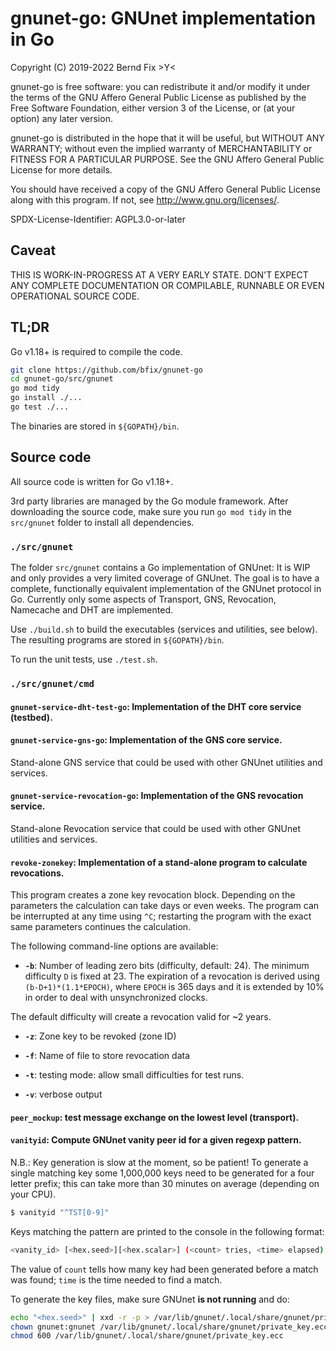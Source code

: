 # gnunet-go: GNUnet implementation in Go

Copyright (C) 2019-2022 Bernd Fix  >Y<

gnunet-go is free software: you can redistribute it and/or modify it
under the terms of the GNU Affero General Public License as published
by the Free Software Foundation, either version 3 of the License,
or (at your option) any later version.

gnunet-go is distributed in the hope that it will be useful, but
WITHOUT ANY WARRANTY; without even the implied warranty of
MERCHANTABILITY or FITNESS FOR A PARTICULAR PURPOSE.  See the GNU
Affero General Public License for more details.

You should have received a copy of the GNU Affero General Public License
along with this program.  If not, see <http://www.gnu.org/licenses/>.

SPDX-License-Identifier: AGPL3.0-or-later

## Caveat

THIS IS WORK-IN-PROGRESS AT A VERY EARLY STATE. DON'T EXPECT ANY COMPLETE
DOCUMENTATION OR COMPILABLE, RUNNABLE OR EVEN OPERATIONAL SOURCE CODE.

## TL;DR

Go v1.18+ is required to compile the code.

```bash
git clone https://github.com/bfix/gnunet-go
cd gnunet-go/src/gnunet
go mod tidy
go install ./...
go test ./...
```

The binaries are stored in `${GOPATH}/bin`.

## Source code

All source code is written for Go v1.18+.

3rd party libraries are managed by the Go module framework. After downloading
the source code, make sure you run `go mod tidy` in the `src/gnunet` folder
to install all dependencies.

### `./src/gnunet`

The folder `src/gnunet` contains a Go implementation of GNUnet: It is WIP
and only provides a very limited coverage of GNUnet. The goal is to have
a complete, functionally equivalent implementation of the GNUnet protocol
in Go. Currently only some aspects of Transport, GNS, Revocation, Namecache
and DHT are implemented.

Use `./build.sh` to build the executables (services and utilities, see
below). The resulting programs are stored in `${GOPATH}/bin`.

To run the unit tests, use `./test.sh`. 

### `./src/gnunet/cmd`

#### `gnunet-service-dht-test-go`: Implementation of the DHT core service (testbed).

#### `gnunet-service-gns-go`: Implementation of the GNS core service.

Stand-alone GNS service that could be used with other GNUnet utilities and
services.

#### `gnunet-service-revocation-go`: Implementation of the GNS revocation service.

Stand-alone Revocation service that could be used with other GNUnet utilities
and services.

#### `revoke-zonekey`: Implementation of a stand-alone program to calculate revocations.

This program creates a zone key revocation block. Depending on the parameters
the calculation can take days or even weeks. The program can be interrupted
at any time using `^C`; restarting the program with the exact same parameters
continues the calculation.

The following command-line options are available:

* **`-b`**: Number of leading zero bits (difficulty, default: 24). The minimum
difficulty `D` is fixed at 23. The expiration of a revocation is derived using
`(b-D+1)*(1.1*EPOCH)`, where `EPOCH` is 365 days and it is extended by 10% in
order to deal with unsynchronized clocks.

The default difficulty will create a revocation valid for ~2 years.

* **`-z`**: Zone key to be revoked (zone ID)

* **`-f`**: Name of file to store revocation data

* **`-t`**: testing mode: allow small difficulties for test runs.

* **`-v`**: verbose output

#### `peer_mockup`: test message exchange on the lowest level (transport).

#### `vanityid`: Compute GNUnet vanity peer id for a given regexp pattern.

N.B.: Key generation is slow at the moment, so be patient! To generate a single
matching key some 1,000,000 keys need to be generated for a four letter prefix;
this can take more than 30 minutes on average (depending on your CPU).

```bash
$ vanityid "^TST[0-9]"
```

Keys matching the pattern are printed to the console in the following format:

```bash
<vanity_id> [<hex.seed>][<hex.scalar>] (<count> tries, <time> elapsed)
```
The value of `count` tells how many key had been generated before a match was
found; `time` is the time needed to find a match.

To generate the key files, make sure GNUnet **is not running** and do: 

```bash
echo "<hex.seed>" | xxd -r -p > /var/lib/gnunet/.local/share/gnunet/private_key.ecc
chown gnunet:gnunet /var/lib/gnunet/.local/share/gnunet/private_key.ecc
chmod 600 /var/lib/gnunet/.local/share/gnunet/private_key.ecc
```
